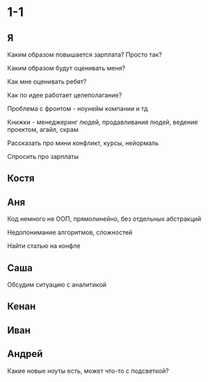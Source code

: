 # 1-1

## Я

Каким образом повышается зарплата? Просто так?

Каким образом будут оценивать меня?

Как мне оценивать ребят?

Как по идее работает целеполагание?

Проблема с фронтом - ноунейм компании и тд 

Книжки - менеджеринг людей, продавливания людей, ведение проектом, агайл, скрам

Рассказать про мини конфликт, курсы, нейормаль

Спросить про зарплаты

## Костя

## Аня

Код немного не ООП, прямолинейно, без отдельных абстракций

Недопонимание алгоритмов, сложностей

Найти статью на конфле

## Саша

Обсудим ситуацию с аналитикой

## Кенан

## Иван

## Андрей

Какие новые ноуты есть, может что-то с подсветкой?